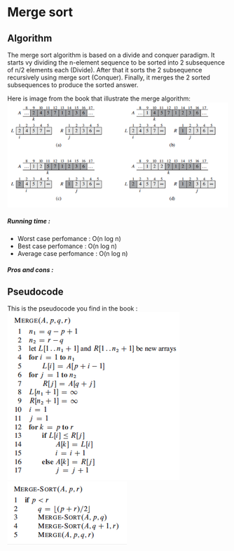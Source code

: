 # Merge sort

## Algorithm

The merge sort algorithm is based on a divide and conquer paradigm. It starts vy dividing the n-element sequence to be sorted into 2 subsequence of n/2 elements each (Divide). After that it sorts the 2 subsequence recursively using merge sort (Conquer). Finally, it merges the 2 sorted subsequences to produce the sorted answer.

Here is image from the book that illustrate the merge algorithm:
![Merge Image](fig/mergeImage.png)

##### Running time :
 - Worst case perfomance : O(n log n)
 - Best case perfomance : O(n log n)
 - Average case perfomance : O(n log n)

##### Pros and cons :

## Pseudocode

This is the pseudocode you find in the book :
![Merge sort](fig/merge.png)
![Merge sort](fig/mergeSort.png)

 

